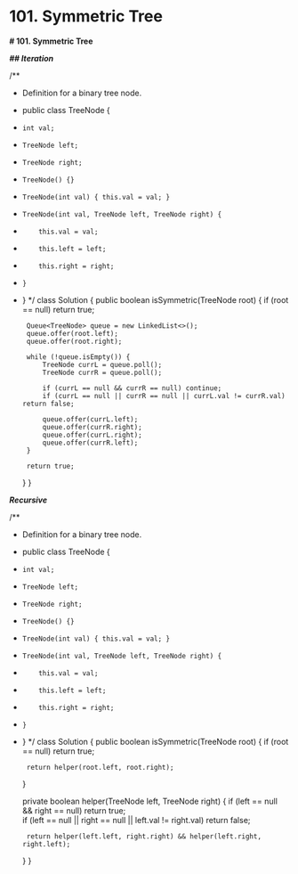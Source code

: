 # 101. Symmetric Tree

**# 101. Symmetric Tree**

**_## Iteration_**

/**
 * Definition for a binary tree node.
 * public class TreeNode {
 *     int val;
 *     TreeNode left;
 *     TreeNode right;
 *     TreeNode() {}
 *     TreeNode(int val) { this.val = val; }
 *     TreeNode(int val, TreeNode left, TreeNode right) {
 *         this.val = val;
 *         this.left = left;
 *         this.right = right;
 *     }
 * }
 */
class Solution {
    public boolean isSymmetric(TreeNode root) {
        if (root == null) return true;
        
        Queue<TreeNode> queue = new LinkedList<>();
        queue.offer(root.left);
        queue.offer(root.right);
        
        while (!queue.isEmpty()) {
            TreeNode currL = queue.poll();
            TreeNode currR = queue.poll();
            
            if (currL == null && currR == null) continue;
            if (currL == null || currR == null || currL.val != currR.val) return false;
            
            queue.offer(currL.left);
            queue.offer(currR.right);
            queue.offer(currL.right);
            queue.offer(currR.left);
        }
        
        return true;
    }
}

**_Recursive_**

/**
 * Definition for a binary tree node.
 * public class TreeNode {
 *     int val;
 *     TreeNode left;
 *     TreeNode right;
 *     TreeNode() {}
 *     TreeNode(int val) { this.val = val; }
 *     TreeNode(int val, TreeNode left, TreeNode right) {
 *         this.val = val;
 *         this.left = left;
 *         this.right = right;
 *     }
 * }
 */
class Solution {
    public boolean isSymmetric(TreeNode root) {
        if (root == null)   return true;
        
        return helper(root.left, root.right);
    }
    
    private boolean helper(TreeNode left, TreeNode right) {
        if (left == null && right == null) return true;       
        if (left == null || right == null || left.val != right.val) return false;
        
        return helper(left.left, right.right) && helper(left.right, right.left);
    }
}
